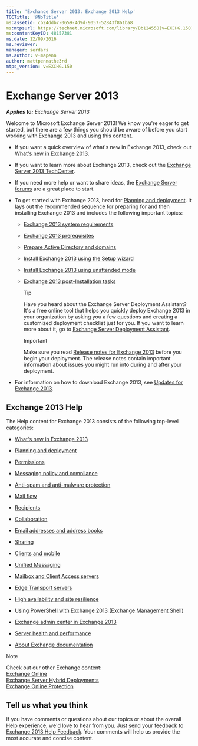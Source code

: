 ```yaml
---
title: 'Exchange Server 2013: Exchange 2013 Help'
TOCTitle: '@NoTitle'
ms:assetid: cb24ddb7-0659-4d9d-9057-52843f861ba8
ms:mtpsurl: https://technet.microsoft.com/library/Bb124558(v=EXCHG.150)
ms:contentKeyID: 48157381
ms.date: 12/09/2016
ms.reviewer: 
manager: serdars
ms.author: v-mapenn
author: mattpennathe3rd
mtps_version: v=EXCHG.150
---
```


# Exchange Server 2013

_**Applies to:** Exchange Server 2013_

Welcome to Microsoft Exchange Server 2013\! We know you're eager to get started, but there are a few things you should be aware of before you start working with Exchange 2013 and using this content.

- If you want a quick overview of what's new in Exchange 2013, check out [What's new in Exchange 2013](what-s-new-in-exchange-2013-exchange-2013-help.md).

- If you want to learn more about Exchange 2013, check out the [Exchange Server 2013 TechCenter](https://go.microsoft.com/fwlink/?linkid=266622).

- If you need more help or want to share ideas, the [Exchange Server forums](https://go.microsoft.com/fwlink/p/?linkid=60612) are a great place to start.

- To get started with Exchange 2013, head for [Planning and deployment](planning-and-deployment-for-exchange-2013-installation-instructions.md). It lays out the recommended sequence for preparing for and then installing Exchange 2013 and includes the following important topics:

  - [Exchange 2013 system requirements](exchange-2013-system-requirements-exchange-2013-help.md)

  - [Exchange 2013 prerequisites](exchange-2013-prerequisites-exchange-2013-help.md)

  - [Prepare Active Directory and domains](prepare-active-directory-and-domains-exchange-2013-help.md)

  - [Install Exchange 2013 using the Setup wizard](install-exchange-2013-using-the-setup-wizard-exchange-2013-help.md)

  - [Install Exchange 2013 using unattended mode](install-exchange-2013-using-unattended-mode-exchange-2013-help.md)

  - [Exchange 2013 post-Installation tasks](exchange-2013-post-installation-tasks-exchange-2013-help.md)

    > [!TIP]
    > Have you heard about the Exchange Server Deployment Assistant? It's a free online tool that helps you quickly deploy Exchange 2013 in your organization by asking you a few questions and creating a customized deployment checklist just for you. If you want to learn more about it, go to <A href="exchange-server-deployment-assistant-exchange-2013-help.md">Exchange Server Deployment Assistant</A>.

    > [!IMPORTANT]
    > Make sure you read <A href="release-notes-for-exchange-2013-exchange-2013-help.md">Release notes for Exchange 2013</A> before you begin your deployment. The release notes contain important information about issues you might run into during and after your deployment.

- For information on how to download Exchange 2013, see [Updates for Exchange 2013](updates-for-exchange-2013-exchange-2013-help.md).

## Exchange 2013 Help

The Help content for Exchange 2013 consists of the following top-level categories:

- [What's new in Exchange 2013](what-s-new-in-exchange-2013-exchange-2013-help.md)

- [Planning and deployment](planning-and-deployment-for-exchange-2013-installation-instructions.md)

- [Permissions](permissions-exchange-2013-help.md)

- [Messaging policy and compliance](messaging-policy-and-compliance-exchange-2013-help.md)

- [Anti-spam and anti-malware protection](anti-spam-and-anti-malware-protection-exchange-2013-help.md)

- [Mail flow](mail-flow-exchange-2013-help.md)

- [Recipients](recipients-exchange-2013-help.md)

- [Collaboration](collaboration-exchange-2013-help.md)

- [Email addresses and address books](email-addresses-and-address-books-exchange-2013-help.md)

- [Sharing](sharing-exchange-2013-help.md)

- [Clients and mobile](clients-and-mobile-exchange-2013-help.md)

- [Unified Messaging](unified-messaging-exchange-2013-help.md)

- [Mailbox and Client Access servers](mailbox-and-client-access-servers-exchange-2013-help.md)

- [Edge Transport servers](edge-transport-servers-exchange-2013-help.md)

- [High availability and site resilience](high-availability-and-site-resilience-exchange-2013-help.md)

- [Using PowerShell with Exchange 2013 (Exchange Management Shell)](https://technet.microsoft.com/library/bb123778\(v=exchg.150\))

- [Exchange admin center in Exchange 2013](exchange-admin-center-in-exchange-2013-exchange-2013-help.md)

- [Server health and performance](server-health-and-performance-exchange-2013-help.md)

- [About Exchange documentation](https://docs.microsoft.com/en-us/exchange/about-exchange-documentation)

> [!NOTE]
> Check out our other Exchange content:<BR><A href="https://technet.microsoft.com/library/jj200580(v=exchg.150)">Exchange Online</A><BR><A href="https://technet.microsoft.com/library/jj200581(v=exchg.150)">Exchange Server Hybrid Deployments</A><BR><A href="https://technet.microsoft.com/library/jj723137(v=exchg.150)">Exchange Online Protection</A>

## Tell us what you think

If you have comments or questions about our topics or about the overall Help experience, we'd love to hear from you. Just send your feedback to [Exchange 2013 Help Feedback](mailto:ex2013helpfeedback@microsoft.com). Your comments will help us provide the most accurate and concise content.
